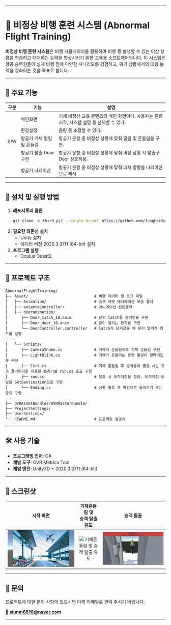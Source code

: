 
---

# 🛫 비정상 비행 훈련 시스템 (Abnormal Flight Training)

**비정상 비행 훈련 시스템**은 비행 시뮬레이터를 활용하여 비행 중 발생할 수 있는 이상 상황을 학습하고 대처하는 능력을 향상시키기 위한 교육용 소프트웨어입니다. 이 시스템은 항공 승무원들이 실제 비행 전에 다양한 시나리오를 경험하고, 위기 상황에서의 대응 능력을 강화하는 것을 목표로 합니다.

---

## 📌 주요 기능

| **구분** | **기능**                    | **설명**                                                                 |
|----------|-----------------------------|--------------------------------------------------------------------------|
|          | 메인화면                    | 기체 비정상 교육 콘텐츠의 메인 화면이다. 사용자는 훈련 시작, 시스템 설명 등 선택할 수 있다. |
|          | 환경설정                    | 음량 등 조절할 수 있다.                                                  |
|   S/W    | 항공기 기체 떨림 및 흔들림 | 항공기 운항 중 비정상 상황에 맞춰 떨림 및 흔들림을 구현.                  |
|          | 항공기 탈출 Door 구현      | 항공기 운항 중 비정상 상황에 맞춰 비상 상황 시 탈출구 Door 상호작용.       |
|          | 항공기 나레이션            | 항공기 운항 중 비정상 상황에 맞춰 대처 방향을 나레이션으로 제시.           |

---

## 🚀 설치 및 실행 방법

1. **레포지토리 클론**
   ```bash
   git clone -b third_pjt --single-branch https://github.com/JungHoiSun0522/portfolio.git
   ```
2. **필요한 의존성 설치**
   - Unity 설치
   - 에디터 버전 2020.3.37f1 (64-bit) 설치
3. **프로그램 실행**
   - Oculus Quest2
---

## 📂 프로젝트 구조

```
AbnormalFlightTraining/
├── Asset/                             # 비행 데이터 및 로그 파일
│   ├── Animation/                     # 승객 에셋 애니메이션 모음 폴더
│   ├── aniamteController/             # 애니메이션 컨트롤러
│   ├── dooranimation/
│      ├── Door_Iatch_10.anim          # 문의 latch를 움직임을 구현
│      ├── Door_door_10.anim           # 문이 열리는 동작을 구현
│      └── DoorController.controller   # latch가 당겨졌을 때 문이 열리게 컨트롤 설정
ㆍㆍㆍ
│   └── Scripts/
│      ├── CameraShake.cs              # 카메라 흔들림으로 기체 흔들림 구현
│      ├── LightBlink.cs               # 기체가 흔들리는 동안 불빛이 깜빡이도록 구현
│      ├── Exit.cs                     # 기체 흔들림 후 승객들이 줄을 서는 것과 콜라이더를 이용한 트리거로 run.cs 호출 구현
│      ├── run.cs                      # 탈출 시 도착지점을 설정. 도착지점 도달을 SetDestination으로 구현
│      └── Ending.cs                   # 상황 종료 후 메인으로 돌아가기 또는 종료 구현
ㆍㆍㆍ
├── OVRAssetBundles/OVRMasterBundle/   
├── ProjectSettings/
├── UserSettings/                  
└── README.md                          # 프로젝트 설명서
```

---

## 🛠️ 사용 기술

- **프로그래밍 언어**: C#
- **개발 도구**: OVR Metrics Tool
- **게임 엔진**: Unity3D + 2020.3.37f1 (64-bit)

---

## 📸 스크린샷

| 시작 화면 | 기체흔들림 및 <br>승객 탈출 유도 | 승객 탈출 |
|:---:|:---:|:---:|
| ![시작 화면](https://github.com/JungHoiSun0522/portfolio/blob/third_pjt/AbnormalFlightTraining/start.jpg) | ![기체흔들림 및 승객 탈출 유도](https://github.com/JungHoiSun0522/portfolio/blob/third_pjt/AbnormalFlightTraining/cameraShake.gif) | ![승객 탈출](https://github.com/JungHoiSun0522/portfolio/blob/third_pjt/AbnormalFlightTraining/escape.jpg) |

---

## 📩 문의

프로젝트에 대한 문의 사항이 있으시면 아래 이메일로 연락 주시기 바랍니다.

📧 **siunm6610@naver.com**

---

